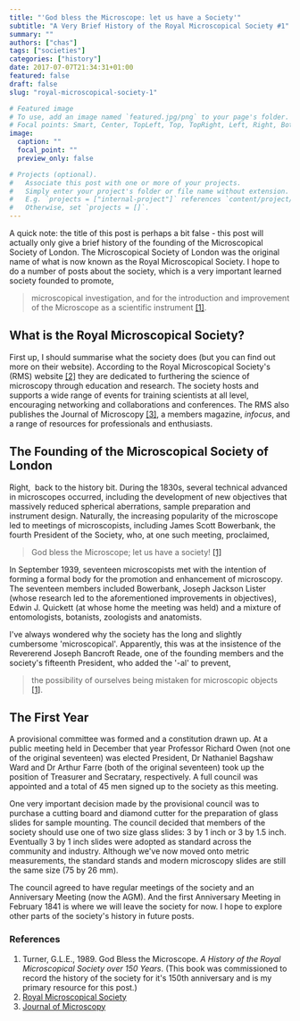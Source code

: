 ```yaml
---
title: "'God bless the Microscope: let us have a Society'"
subtitle: "A Very Brief History of the Royal Microscopical Society #1"
summary: ""
authors: ["chas"]
tags: ["societies"]
categories: ["history"]
date: 2017-07-07T21:34:31+01:00
featured: false
draft: false
slug: "royal-microscopical-society-1"

# Featured image
# To use, add an image named `featured.jpg/png` to your page's folder.
# Focal points: Smart, Center, TopLeft, Top, TopRight, Left, Right, BottomLeft, Bottom, BottomRight.
image:
  caption: ""
  focal_point: ""
  preview_only: false

# Projects (optional).
#   Associate this post with one or more of your projects.
#   Simply enter your project's folder or file name without extension.
#   E.g. `projects = ["internal-project"]` references `content/project/deep-learning/index.md`.
#   Otherwise, set `projects = []`.
---
```

A quick note: the title of this post is perhaps a bit false - this post will actually only give a brief history of the founding of the Microscopical Society of London. The Microscopical Society of London was the original name of what is now known as the Royal Microscopical Society. I hope to do a number of posts about the society, which is a very important learned society founded to promote,

> microscopical investigation, and for the introduction and improvement of the Microscope as a scientific instrument <a href="#T1989">[1]</a>.

<!--more-->

## What is the Royal Microscopical Society?

First up, I should summarise what the society does (but you can find out more on their website). According to the Royal Microscopical Society's (RMS) website <a href="#RMS">[2]</a> they are dedicated to furthering the science of microscopy through education and research. The society hosts and supports a wide range of events for training scientists at all level, encouraging networking and collaborations and conferences. The RMS also publishes the Journal of Microscopy <a href="#JoM">[3]</a>, a members magazine, _infocus_, and a range of resources for professionals and enthusiasts.

## The Founding of the Microscopical Society of London

Right,  back to the history bit. During the 1830s, several technical advanced in microscopes occurred, including the development of new objectives that massively reduced spherical aberrations, sample preparation and instrument design. Naturally, the increasing popularity of the microscope led to meetings of microscopists, including James Scott Bowerbank, the fourth President of the Society, who, at one such meeting, proclaimed,

> God bless the Microscope; let us have a society! <a href="#T1989">[1]</a>

In September 1939, seventeen microscopists met with the intention of forming a formal body for the promotion and enhancement of microscopy. The seventeen members included Bowerbank, Joseph Jackson Lister (whose research led to the aforementioned improvements in objectives), Edwin J. Quickett (at whose home the meeting was held) and a mixture of entomologists, botanists, zoologists and anatomists.

I've always wondered why the society has the long and slightly cumbersome 'microscopical'. Apparently, this was at the insistence of the Revererend Joseph Bancroft Reade, one of the founding members and the society's fifteenth President, who added the '-al' to prevent,

> the possibility of ourselves being mistaken for microscopic objects <a href="#T1989">[1]</a>.

## The First Year

A provisional committee was formed and a constitution drawn up. At a public meeting held in December that year Professor Richard Owen (not one of the original seventeen) was elected President, Dr Nathaniel Bagshaw Ward and Dr Arthur Farre (both of the original seventeen) took up the position of Treasurer and Secratary, respectively. A full council was appointed and a total of 45 men signed up to the society as this meeting.

One very important decision made by the provisional council was to purchase a cutting board and diamond cutter for the preparation of glass slides for sample mounting. The council decided that members of the society should use one of two size glass slides: 3 by 1 inch or 3 by 1.5 inch. Eventually 3 by 1 inch slides were adopted as standard across the community and industry. Although we've now moved onto metric measurements, the standard stands and modern microscopy slides are still the same size (75 by 26 mm).

The council agreed to have regular meetings of the society and an Anniversary Meeting (now the AGM). And the first Anniversary Meeting in February 1841 is where we will leave the society for now. I hope to explore other parts of the society's history in future posts.

### References

<ol>
  <li id="T1989">Turner, G.L.E., 1989. God Bless the Microscope. <cite>A History of the Royal Microscopical Society over 150 Years</cite>. (This book was commissioned to record the history of the society for it's 150th anniversary and is my primary resource for this post.)</li>
  <li id="RMS"><a href="https://www.rms.org.uk">Royal Microscopical Society</a></li>
  <li id="JoM"><a href="https://onlinelibrary.wiley.com/journal/10.1111/(ISSN)1365-2818">Journal of Microscopy</a></li>
</ol>
